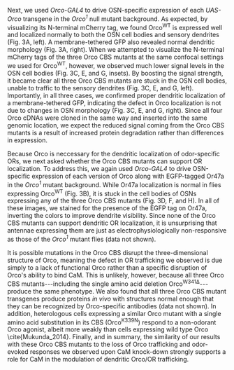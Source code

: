 Next, we used _Orco-GAL4_ to drive OSN-specific expression of each _UAS-Orco_ transgene in the _Orco<sup>1</sup>_ null mutant background.
As expected, by visualizing its N-terminal mCherry tag, we found Orco<sup>WT</sup> is expressed well and localized normally to both the OSN cell bodies and sensory dendrites (Fig. 3A, left).
A membrane-tethered GFP also revealed normal dendritic morphology (Fig. 3A, right).
When we attempted to visualize the N-terminal mCherry tags of the three Orco CBS mutants at the same confocal settings we used for Orco<sup>WT</sup>, however, we observed much lower signal levels in the OSN cell bodies (Fig. 3C, E, and G, insets).
By boosting the signal strength, it became clear all three Orco CBS mutants are stuck in the OSN cell bodies, unable to traffic to the sensory dendrites (Fig. 3C, E, and G, left).
Importantly, in all three cases, we confirmed proper dendritic localization of a membrane-tethered GFP, indicating the defect in Orco localization is not due to changes in OSN morphology (Fig. 3C, E, and G, right).
Since all four Orco cDNAs were cloned in the same way and inserted into the same genomic location, we expect the reduced signal coming from the Orco CBS mutants is a result of increased protein degradation rather than differences in expression.

Because Orco is neccessary for the dendritic localization of odor-specific ORs, we next asked whether the Orco CBS mutants can support OR localization.
To address this, we again used _Orco-GAL4_ to drive OSN-specific expression of each version of Orco along with EGFP-tagged Or47a in the _Orco<sup>1</sup>_ mutant background.
While Or47a localization is normal in flies expressing Orco<sup>WT</sup> (Fig. 3B), it is stuck in the cell bodies of OSNs expressing any of the three Orco CBS mutants (Fig. 3D, F, and H).
In all of these images, we stained for the presence of the EGFP tag on Or47a, inverting the colors to improve dendrite visibility.
Since none of the Orco CBS mutants can support dendritic OR localization, it is unsurprising that antennae expressing them are just as electrophysiologically non-responsive as those of the _Orco<sup>1</sup>_ mutant flies (data not shown).

It is possible mutations in the Orco CBS disrupt the three-dimensional structure of Orco, meaning the defect in OR trafficking we observed is due simply to a lack of functional Orco rather than a specific disruption of Orco's ability to bind CaM.
This is unlikely, however, because all three Orco CBS mutants---including the single amino acid deletion Orco<sup>W341Δ</sup>---produce the same phenotype.
We also found that all three Orco CBS mutant transgenes produce proteins _in vivo_ with structures normal enough that they can be recognized by Orco-specific antibodies (data not shown).
In addition, heterologous cells expressing a similar Orco mutant with a single amino acid substitution in its CBS (Orco<sup>K339N</sup>) respond to a non-odorant Orco agonist, albeit more weakly than cells expressing wild type Orco \cite{Mukunda_2014}.
Finally, and in summary, the similarity of our results with these Orco CBS mutants to the loss of Orco trafficking and odor-evoked responses we observed upon CaM knock-down strongly supports a role for CaM in the modulation of dendritic Orco/OR trafficking.
